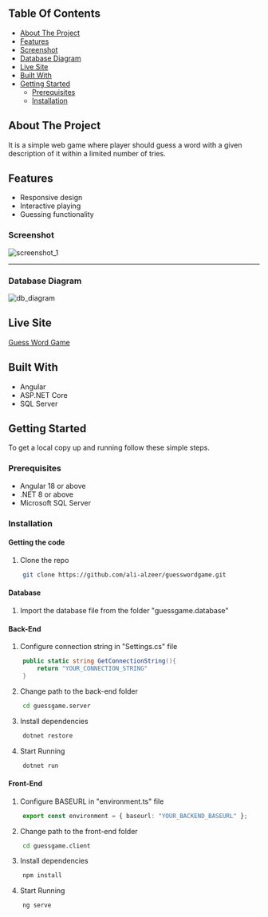 <br/>

## Table Of Contents

- [About The Project](#about-the-project)
- [Features](#features)
- [Screenshot](#screenshot)
- [Database Diagram](#database-diagram)
- [Live Site](#live-site)
- [Built With](#built-with)
- [Getting Started](#getting-started)
  - [Prerequisites](#prerequisites)
  - [Installation](#installation)

## About The Project

It is a simple web game where player should guess a word with a given description of it within a limited number of tries.

## Features

- Responsive design
- Interactive playing
- Guessing functionality

### Screenshot

![screenshot_1](https://res.cloudinary.com/alzeerecommerce/image/upload/v1736688903/g_ea0cyo.gif)

<hr />

### Database Diagram

![db_diagram](https://res.cloudinary.com/alzeerecommerce/image/upload/v1736689966/guess_diagram_dswndj.png)

## Live Site

[Guess Word Game](http://guesswordgame.tryasp.net)

## Built With

- Angular
- ASP.NET Core
- SQL Server

## Getting Started

To get a local copy up and running follow these simple steps.

### Prerequisites

- Angular 18 or above
- .NET 8 or above
- Microsoft SQL Server

### Installation

#### Getting the code

1. Clone the repo

```sh
    git clone https://github.com/ali-alzeer/guesswordgame.git
```

#### Database

1. Import the database file from the folder "guessgame.database"

#### Back-End

1. Configure connection string in "Settings.cs" file

```cs
    public static string GetConnectionString(){
        return "YOUR_CONNECTION_STRING"
    }
```

2. Change path to the back-end folder

```sh
    cd guessgame.server
```

3. Install dependencies

```sh
    dotnet restore
```

4. Start Running

```sh
    dotnet run
```

#### Front-End

1. Configure BASEURL in "environment.ts" file

```ts
    export const environment = { baseurl: "YOUR_BACKEND_BASEURL" };
```

2. Change path to the front-end folder

```sh
    cd guessgame.client
```

3. Install dependencies

```sh
    npm install
```

4. Start Running

```sh
    ng serve
```
